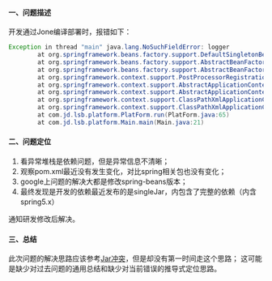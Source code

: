 #### 一、问题描述
开发通过Jone编译部署时，报错如下：
```java
Exception in thread "main" java.lang.NoSuchFieldError: logger
        at org.springframework.beans.factory.support.DefaultSingletonBeanRegistry.getSingleton(DefaultSingletonBeanRegistry.java:212)
        at org.springframework.beans.factory.support.AbstractBeanFactory.doGetBean(AbstractBeanFactory.java:318)
        at org.springframework.beans.factory.support.AbstractBeanFactory.getBean(AbstractBeanFactory.java:204)
        at org.springframework.context.support.PostProcessorRegistrationDelegate.invokeBeanFactoryPostProcessors(PostProcessorRegistrationDelegate.java:86)
        at org.springframework.context.support.AbstractApplicationContext.invokeBeanFactoryPostProcessors(AbstractApplicationContext.java:687)
        at org.springframework.context.support.AbstractApplicationContext.refresh(AbstractApplicationContext.java:525)
        at org.springframework.context.support.ClassPathXmlApplicationContext.<init>(ClassPathXmlApplicationContext.java:139)
        at org.springframework.context.support.ClassPathXmlApplicationContext.<init>(ClassPathXmlApplicationContext.java:83)
        at com.jd.lsb.platform.PlatForm.run(PlatForm.java:65)
        at com.jd.lsb.platform.Main.main(Main.java:21)
```
#### 二、问题定位
1. 看异常堆栈是依赖问题，但是异常信息不清晰；
1. 观察pom.xml最近没有发生变化，对比spring相关包也没有变化；
1. google上问题的解决大都是修改spring-beans版本；
1. 最终发现是开发的依赖最近发布的是singleJar，内包含了完整的依赖（内含spring5.x）

通知研发修改后解决。
#### 三、总结
 此次问题的解决思路应该参考[Jar冲突](../1.java/1.Jar冲突.md)，但是却没有第一时间走这个思路；
这可能是缺少对过去问题的通用总结和缺少对当前错误的推导式定位思路。